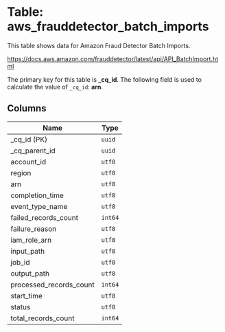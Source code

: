 # Table: aws_frauddetector_batch_imports

This table shows data for Amazon Fraud Detector Batch Imports.

https://docs.aws.amazon.com/frauddetector/latest/api/API_BatchImport.html

The primary key for this table is **_cq_id**.
The following field is used to calculate the value of `_cq_id`: **arn**.

## Columns

| Name          | Type          |
| ------------- | ------------- |
|_cq_id (PK)|`uuid`|
|_cq_parent_id|`uuid`|
|account_id|`utf8`|
|region|`utf8`|
|arn|`utf8`|
|completion_time|`utf8`|
|event_type_name|`utf8`|
|failed_records_count|`int64`|
|failure_reason|`utf8`|
|iam_role_arn|`utf8`|
|input_path|`utf8`|
|job_id|`utf8`|
|output_path|`utf8`|
|processed_records_count|`int64`|
|start_time|`utf8`|
|status|`utf8`|
|total_records_count|`int64`|